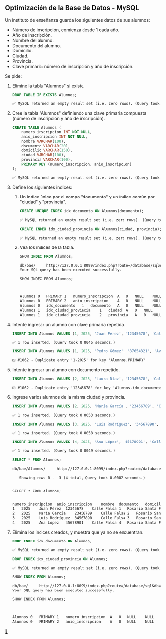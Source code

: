 ## Optimización de la Base de Datos - MySQL

Un instituto de enseñanza guarda los siguientes datos de sus alumnos:

* Número de inscripción, comienza desde 1 cada año.
* Año de inscripción.
* Nombre del alumno.
* Documento del alumno.
* Domicilio.
* Ciudad.
* Provincia.
* Clave primaria: número de inscripción y año de inscripción.

Se pide:

1. Elimine la tabla "Alumnos" si existe.

    ```sql
    DROP TABLE IF EXISTS Alumnos;
    ```

    ```txt
    ✅ MySQL returned an empty result set (i.e. zero rows). (Query took 0.0028 seconds.)
    ```
2. Cree la tabla "Alumnos" definiendo una clave primaria compuesta (número de inscripción y año de inscripción).

    ```sql
    CREATE TABLE Alumnos (
        numero_inscripcion INT NOT NULL,
        anio_inscripcion INT NOT NULL,
        nombre VARCHAR(100),
        documento VARCHAR(20),
        domicilio VARCHAR(150),
        ciudad VARCHAR(100),
        provincia VARCHAR(100),
        PRIMARY KEY (numero_inscripcion, anio_inscripcion)
    );
    ```

    ```txt
    ✅ MySQL returned an empty result set (i.e. zero rows). (Query took 0.0259 seconds.)
    ```
3. Define los siguientes indices:

    1. Un índice único por el campo "documento" y un índice común por "ciudad" y "provincia".

        ```sql
        CREATE UNIQUE INDEX idx_documento ON Alumnos(documento);
        ```

        ```txt
        ✅ MySQL returned an empty result set (i.e. zero rows). (Query took 0.0180 seconds.)
        ```

        ```sql
        CREATE INDEX idx_ciudad_provincia ON Alumnos(ciudad, provincia);
        ```

        ```txt
        ✅ MySQL returned an empty result set (i.e. zero rows). (Query took 0.0166 seconds.)
        ```
    2. Vea los índices de la tabla.

        ```sql
        SHOW INDEX FROM Alumnos;
        ```

        ```txt
        db/bae/		http://127.0.0.1:8099/index.php?route=/database/sql&db=bae
        Your SQL query has been executed successfully.

        SHOW INDEX FROM Alumnos;



        Alumnos	0	PRIMARY	1	numero_inscripcion	A	0	NULL	NULL		BTREE			YES	NULL	
        Alumnos	0	PRIMARY	2	anio_inscripcion	A	0	NULL	NULL		BTREE			YES	NULL	
        Alumnos	0	idx_documento	1	documento	A	0	NULL	NULL	YES	BTREE			YES	NULL	
        Alumnos	1	idx_ciudad_provincia	1	ciudad	A	0	NULL	NULL	YES	BTREE			YES	NULL	
        Alumnos	1	idx_ciudad_provincia	2	provincia	A	0	NULL	NULL	YES	BTREE			YES	NULL	
        ```
4. Intente ingresar un alumno con clave primaria repetida.

    ```sql
    INSERT INTO Alumnos VALUES (1, 2025, 'Juan Pérez', '12345678', 'Calle Falsa 1', 'Rosario', 'Santa Fe');
    ```

    ```txt
    ✅ 1 row inserted. (Query took 0.0045 seconds.)
    ```

    ```sql
    INSERT INTO Alumnos VALUES (1, 2025, 'Pedro Gómez', '87654321', 'Av. Siempre Viva 742', 'Rosario', 'Santa Fe');
    ```

    ```txt
    ❎ #1062 - Duplicate entry '1-2025' for key 'Alumnos.PRIMARY'
    ```
5. Intente ingresar un alumno con documento repetido.

    ```sql
    INSERT INTO Alumnos VALUES (2, 2025, 'Laura Díaz', '12345678', 'Calle 10 N°456', 'Santa Fe', 'Santa Fe');
    ```

    ```txt
    ❎ #1062 - Duplicate entry '12345678' for key 'Alumnos.idx_documento'
    ```
6. Ingrese varios alumnos de la misma ciudad y provincia.

    ```sql
    INSERT INTO Alumnos VALUES (2, 2025, 'María García', '23456789', 'Calle Falsa 2', 'Rosario', 'Santa Fe');
    ```

    ```txt
    ✅ 1 row inserted. (Query took 0.0053 seconds.)
    ```

    ```sql
    INSERT INTO Alumnos VALUES (3, 2025, 'Luis Rodríguez', '34567890', 'Calle Falsa 3', 'Rosario', 'Santa Fe');
    ```

    ```txt
    ✅ 1 row inserted. (Query took 0.0058 seconds.)
    ```

    ```sql
    INSERT INTO Alumnos VALUES (4, 2025, 'Ana López', '45678901', 'Calle Falsa 4', 'Rosario', 'Santa Fe');
    ```

    ```txt
    ✅ 1 row inserted. (Query took 0.0049 seconds.)
    ```

    ```sql
    SELECT * FROM Alumnos;
    ```

    ```txt
    db/bae/Alumnos/		http://127.0.0.1:8099/index.php?route=/database/sql&db=bae

       Showing rows 0 -  3 (4 total, Query took 0.0002 seconds.)


    SELECT * FROM Alumnos;


    numero_inscripcion	anio_inscripcion	nombre	documento	domicilio	ciudad	provincia	
    1	2025	Juan Pérez	12345678	Calle Falsa 1	Rosario	Santa Fe	
    2	2025	María García	23456789	Calle Falsa 2	Rosario	Santa Fe	
    3	2025	Luis Rodríguez	34567890	Calle Falsa 3	Rosario	Santa Fe	
    4	2025	Ana López	45678901	Calle Falsa 4	Rosario	Santa Fe	
    ```
7. Elimina los indices creados, y muestra que ya no se encuentran.

    ```sql
    DROP INDEX idx_documento ON Alumnos;
    ```

    ```txt
    ✅ MySQL returned an empty result set (i.e. zero rows). (Query took 0.0114 seconds.)
    ```

    ```sql
    DROP INDEX idx_ciudad_provincia ON Alumnos;
    ```

    ```txt
    ✅ MySQL returned an empty result set (i.e. zero rows). (Query took 0.0117 seconds.)
    ```

    ```sql
    SHOW INDEX FROM Alumnos;
    ```

    ```txt
    db/bae/		http://127.0.0.1:8099/index.php?route=/database/sql&db=bae
    Your SQL query has been executed successfully.
    
    SHOW INDEX FROM Alumnos;
    
    
    
    Alumnos	0	PRIMARY	1	numero_inscripcion	A	0	NULL	NULL		BTREE			YES	NULL	
    Alumnos	0	PRIMARY	2	anio_inscripcion	A	0	NULL	NULL		BTREE			YES	NULL	
    ```

<link rel="stylesheet" href="./../../../README.css">
<a class="scrollup" href="#top">&#x1F53C</a>
